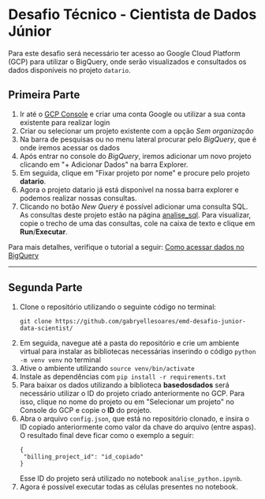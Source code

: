 # Desafio Técnico - Cientista de Dados Júnior

Para este desafio será necessário ter acesso ao Google Cloud Platform (GCP) para utilizar o BigQuery, onde serão visualizados e consultados os dados disponíveis no projeto `datario`.

## Primeira Parte

1. Ir até o [GCP Console](https://console.cloud.google.com/) e criar uma conta Google ou utilizar a sua conta existente para realizar login
2. Criar ou selecionar um projeto existente com a opção *Sem organização*
3. Na barra de pesquisas ou no menu lateral procurar pelo *BigQuery*, que é onde iremos acessar os dados
4. Após entrar no console do *BigQuery*, iremos adicionar um novo projeto clicando em "+ Adicionar Dados" na barra Explorer.
5. Em seguida, clique em "Fixar projeto por nome" e procure pelo projeto **datario**.
6. Agora o projeto datario já está disponível na nossa barra explorer e podemos realizar nossas consultas.
7. Clicando no botão *New Query* é possível adicionar uma consulta SQL. As consultas deste projeto estão na página [analise_sql](https://github.com/gabryellesoares/emd-desafio-junior-data-scientist/blob/main/analise_sql.sql). Para visualizar, copie o trecho de uma das consultas, cole na caixa de texto e clique em **Run**/**Executar**.


Para mais detalhes, verifique o tutorial a seguir: [Como acessar dados no BigQuery](https://docs.dados.rio/tutoriais/como-acessar-dados/#como-criar-uma-conta-na-gcp)

---
## Segunda Parte
1. Clone o repositório utilizando o seguinte código no terminal: 
   ```
   git clone https://github.com/gabryellesoares/emd-desafio-junior-data-scientist/
   ```
2. Em seguida, navegue até a pasta do repositório e crie um ambiente virtual para instalar as bibliotecas necessárias inserindo o código `python -m venv venv` no terminal
3. Ative o ambiente utilizando `source venv/bin/activate`
4. Instale as dependências com `pip install -r requirements.txt`
5. Para baixar os dados utilizando a biblioteca **basedosdados** será necessário utilizar o ID do projeto criado anteriormente no GCP. Para isso, clique no nome do projeto ou em "Selecionar um projeto" no Console do GCP e copie o **ID** do projeto.
6. Abra o arquivo `config.json`, que está no repositório clonado, e insira o ID copiado anteriormente como valor da chave do arquivo (entre aspas). O resultado final deve ficar como o exemplo a seguir:
   ```
   {
    "billing_project_id": "id_copiado"
   }
   ```
   Esse ID do projeto será utilizado no notebook `analise_python.ipynb`.
7. Agora é possível executar todas as células presentes no notebook.